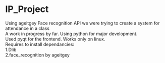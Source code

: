# IP_Project

Using ageitgey Face recognition API we were trying to create a system for attendance in a class <br>
A work in progress by far. 
Using python for major development. <br>
Used pyqt for the frontend.
Works only on linux.<br>
Requires to install dependancies:<br>
1.Dlib <br>
2.face_recognition by ageitgey



